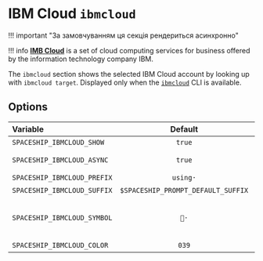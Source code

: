 # IBM Cloud `ibmcloud`

!!! important "За замовчуванням ця секція рендериться асинхронно"

!!! info
    [**IMB Cloud**](https://www.ibm.com/cloud) is a set of cloud computing services for business offered by the information technology company IBM.

The `ibmcloud` section shows the selected IBM Cloud account by looking up with `ibmcloud target`. Displayed only when the [`ibmcloud`](https://www.ibm.com/cloud/cli) CLI is available.

## Options

| Variable                    |              Default               | Meaning                             |
|:--------------------------- |:----------------------------------:|:----------------------------------- |
| `SPACESHIP_IBMCLOUD_SHOW`   |               `true`               | Show section                        |
| `SPACESHIP_IBMCLOUD_ASYNC`  |               `true`               | Render section asynchronously       |
| `SPACESHIP_IBMCLOUD_PREFIX` |              `using·`              | Section's prefix                    |
| `SPACESHIP_IBMCLOUD_SUFFIX` | `$SPACESHIP_PROMPT_DEFAULT_SUFFIX` | Section's suffix                    |
| `SPACESHIP_IBMCLOUD_SYMBOL` |                `👔·`                | Symbol displayed before the section |
| `SPACESHIP_IBMCLOUD_COLOR`  |               `039`                | Section's color                     |
